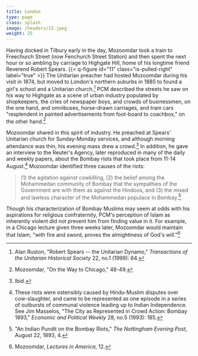 ```yaml
---
title: London
type: page
class: splash
image: /headers/15.jpeg
weight: 25
---
```


Having docked in Tilbury early in the day, Mozoomdar took a train to
Freechurch Street (now Fenchurch Street Station) and then spent the next
hour or so ambling by carriage to Highgate Hill, home of his longtime
friend Reverend Robert Spears. {{< q-figure id="11" class="is-pulled-right" label="true" >}}
 The Unitarian preacher had hosted
Mozoomdar during his visit in 1874, but moved to London's northern
suburbs in 1885 to found a girl's school and a Unitarian
church.[^38] PCM described the streets he saw on his way to Highgate as
a scene of urban industry populated by shopkeepers, the cries of
newspaper boys, and crowds of businessmen, on the one hand, and
omnibuses, horse-drawn carriages, and tram cars "resplendent in painted
advertisements from foot-board to coachbox," on the other hand.[^39]

Mozoomdar shared in this spirit of industry. He preached at Spears'
Unitarian church for Sunday-Monday services, and although morning
attendance was thin, his evening mass drew a crowd.[^40] In addition, he
gave an interview to the Reuter's Agency, later reproduced in many of
the daily and weekly papers, about the Bombay riots that took place from
11-14 August.[^41] Mozoomdar identified three causes of the riots:

> (1) the agitation against cowkilling, (2) the belief among the
Mohammedan community of Bombay that the sympathies of the Government are
with them as against the Hindoos, and (3) the mixed and lawless
character of the Mohammedan populace in Bombay.[^42]

Though his characterization of Bombay Muslims may seem at odds with his
aspirations for religious confraternity, PCM\'s perception of Islam as
inherently violent did not prevent him from finding value in it. For
example, in a Chicago lecture given three weeks later, Mozoomdar would
maintain that Islam, "with fire and sword, proves the almightiness of God's will."[^43]

[^38]: Alan Ruston, "Robert Spears -- the Unitarian Dynamo,"
    *Transactions of the Unitarian Historical Society* 22, no.1 (1999):
    64.

[^39]: Mozoomdar, "On the Way to Chicago," 48-49.

[^40]: Ibid.

[^41]: These riots were ostensibly caused by Hindu-Muslim disputes over
    cow-slaughter, and came to be represented as one episode in a series
    of outbursts of communal violence leading up to Indian Independence.
    See Jim Masselos, "The City as Represented in Crowd Action: Bombay
    1893," *Economic and Political Weekly* 28, no.5 (1993): 185.

[^42]: "An Indian Pundit on the Bombay Riots," *The Nottingham Evening
    Post*, August 22, 1893, 4.

[^43]: Mozoomdar, *Lectures in America*, 12.
